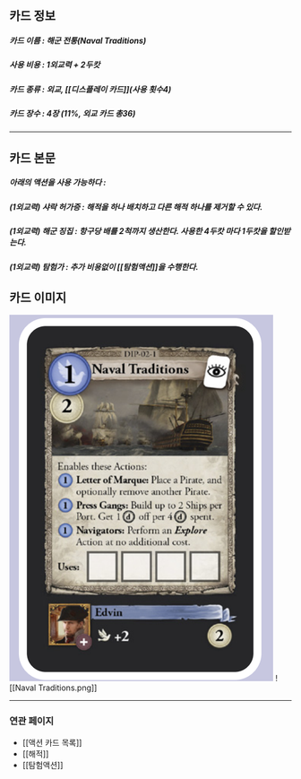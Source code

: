 ## 카드 정보
##### 카드 이름 : 해군 전통(Naval Traditions)
##### 사용 비용 : 1외교력 + 2두캇
##### 카드 종류 : 외교, [[디스플레이 카드]](사용 횟수4)
##### 카드 장수 : 4장 (11%, 외교 카드 총36)
---
## 카드 본문
##### 아래의 액션을 사용 가능하다 : 
##### (1외교력) 샤락 허가증 : 해적을 하나 배치하고 다른 해적 하나를 제거할 수 있다.
##### (1외교력) 해군 징집 : 항구당 배를 2척까지 생산한다. 사용한 4두캇 마다 1두캇을 할인받는다.
##### (1외교력) 탐험가 : 추가 비용없이 [[탐험액션]]을 수행한다.
## 카드 이미지
<img src="\Assets\Naval Traditions.png"/>
![[Naval Traditions.png]]

--- 
### 연관 페이지
- [[액션 카드 목록]]
- [[해적]]
- [[탐험액션]]
